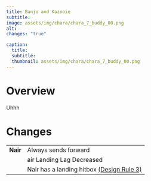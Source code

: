 ```yaml
---
title: Banjo and Kazooie
subtitle: 
image: assets/img/chara/chara_7_buddy_00.png
alt: 
changes: "true"

caption:
  title:
  subtitle: 
  thumbnail: assets/img/chara/chara_7_buddy_00.png
---
```


# Overview
Uhhh


# Changes
|  |  |
| ----------- | ----------- |
| **Nair** | Always sends forward |
|  | air Landing Lag Decreased |
|  | Nair has a landing hitbox [(Design Rule 3)](balancedoc#nairs) |